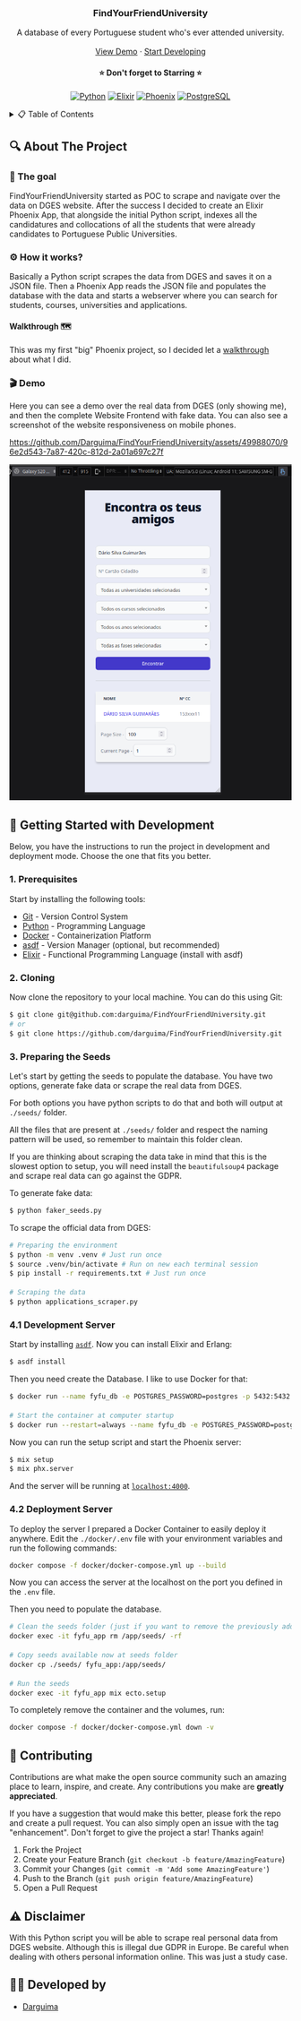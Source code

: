 <!-- PROJECT LOGO -->
<br />
<div align="center">
  <h3 align="center">FindYourFriendUniversity</h3>

  <p align="center">
    A database of every Portuguese student who's ever attended university.
    <br />
    <br />
    <a href="#-demo">View Demo</a>
    &middot;
    <a href="#-getting-started-with-development">Start Developing</a>
  </p>

<h4 align="center">
⭐ Don't forget to Starring ⭐
</h4>

  <div align="center">

[![Python][Python-badge]][Python-url]
[![Elixir][Elixir-badge]][Elixir-url]
[![Phoenix][Phoenix-badge]][Phoenix-url]
[![PostgreSQL][PostgreSQL-badge]][PostgreSQL-url]

  </div>

</div>



<!-- TABLE OF CONTENTS -->
<details>
  <summary>📋 Table of Contents</summary>

## 📋 Table of Contents

- [About The Project](#-about-the-project)
- [Getting Started with Development](#-getting-started-with-development)
- [Contributing](#-contributing)
- [Disclaimer](#️-disclaimer)
- [Developed by](#-developed-by)
</details>



## 🔍 About The Project

### 🎯 The goal

FindYourFriendUniversity started as POC to scrape and navigate over the data on DGES website. After the success I decided to create an Elixir Phoenix App, that alongside the initial Python script, indexes all the candidatures and collocations of all the students that were already candidates to Portuguese Public Universities.


### ⚙️ How it works?

Basically a Python script scrapes the data from DGES and saves it on a JSON file. Then a Phoenix App reads the JSON file and populates the database with the data and starts a webserver where you can search for students, courses, universities and applications.

#### Walkthrough 🗺️

This was my first "big" Phoenix project, so I decided let a [walkthrough](./WALKTHROUGH.md) about what I did.


### 🎬 Demo

Here you can see a demo over the real data from DGES (only showing me), and then the complete Website Frontend with fake data. You can also see a screenshot of the website responsiveness on mobile phones.

https://github.com/Darguima/FindYourFriendUniversity/assets/49988070/96e2d543-7a87-420c-812d-2a01a697c27f

![](./readme/mobile-phone-demo.png)



## 🚀 Getting Started with Development

Below, you have the instructions to run the project in development and deployment mode. Choose the one that fits you better.

### 1. Prerequisites

Start by installing the following tools:

- [Git](https://git-scm.com/downloads) - Version Control System
- [Python](https://www.python.org/downloads/) - Programming Language
- [Docker](https://www.docker.com/products/docker-desktop) - Containerization Platform
- [asdf](https://asdf-vm.com/guide/getting-started.html) - Version Manager (optional, but recommended)
- [Elixir](https://elixir-lang.org/install.html) - Functional Programming Language (install with asdf)

### 2. Cloning

Now clone the repository to your local machine. You can do this using Git:

```bash
$ git clone git@github.com:darguima/FindYourFriendUniversity.git
# or
$ git clone https://github.com/darguima/FindYourFriendUniversity.git
```

### 3. Preparing the Seeds

Let's start by getting the seeds to populate the database. You have two options, generate fake data or scrape the real data from DGES.

For both options you have python scripts to do that and both will output at `./seeds/` folder.

All the files that are present at `./seeds/` folder and respect the naming pattern will be used, so remember to maintain this folder clean.

If you are thinking about scraping the data take in mind that this is the slowest option to setup, you will need install the `beautifulsoup4` package and scrape real data can go against the GDPR.

To generate fake data:

```bash
$ python faker_seeds.py
```

To scrape the official data from DGES:

```bash
# Preparing the environment
$ python -m venv .venv # Just run once
$ source .venv/bin/activate # Run on new each terminal session
$ pip install -r requirements.txt # Just run once

# Scraping the data
$ python applications_scraper.py
```

### 4.1 Development Server

Start by installing [`asdf`](https://asdf-vm.com/guide/getting-started.html). Now you can install Elixir and Erlang:

```bash
$ asdf install
```

Then you need create the Database. I like to use Docker for that:

```bash
$ docker run --name fyfu_db -e POSTGRES_PASSWORD=postgres -p 5432:5432 -d postgres

# Start the container at computer startup
$ docker run --restart=always --name fyfu_db -e POSTGRES_PASSWORD=postgres -p 5432:5432 -d postgres
```

Now you can run the setup script and start the Phoenix server:

```bash
$ mix setup
$ mix phx.server
```

And the server will be running at [`localhost:4000`](http://localhost:4000).

### 4.2 Deployment Server

To deploy the server I prepared a Docker Container to easily deploy it anywhere. Edit the `./docker/.env` file with your environment variables and run the following commands:

```bash
docker compose -f docker/docker-compose.yml up --build
```

Now you can access the server at the localhost on the port you defined in the `.env` file.

Then you need to populate the database.

```bash
# Clean the seeds folder (just if you want to remove the previously added seeds)
docker exec -it fyfu_app rm /app/seeds/ -rf

# Copy seeds available now at seeds folder
docker cp ./seeds/ fyfu_app:/app/seeds/

# Run the seeds
docker exec -it fyfu_app mix ecto.setup
```

To completely remove the container and the volumes, run:

```bash
docker compose -f docker/docker-compose.yml down -v
```



## 🤝 Contributing

Contributions are what make the open source community such an amazing place to learn, inspire, and create. Any contributions you make are **greatly appreciated**.

If you have a suggestion that would make this better, please fork the repo and create a pull request. You can also simply open an issue with the tag "enhancement".
Don't forget to give the project a star! Thanks again!

1. Fork the Project
2. Create your Feature Branch (`git checkout -b feature/AmazingFeature`)
3. Commit your Changes (`git commit -m 'Add some AmazingFeature'`)
4. Push to the Branch (`git push origin feature/AmazingFeature`)
5. Open a Pull Request



## ⚠️ Disclaimer

With this Python script you will be able to scrape real personal data from DGES website. Although this is illegal due GDPR in Europe. Be careful when dealing with others personal information online. This was just a study case.



## 👨‍💻 Developed by

- [Darguima](https://github.com/darguima)



<!-- MARKDOWN LINKS & IMAGES -->
<!-- https://www.markdownguide.org/basic-syntax/#reference-style-links -->
[Python-badge]: https://img.shields.io/badge/Python-3776AB?style=for-the-badge&logo=python&logoColor=white  
[Python-url]: https://www.python.org/

[Elixir-badge]: https://img.shields.io/badge/Elixir-4B275F?style=for-the-badge&logo=elixir&logoColor=white  
[Elixir-url]: https://elixir-lang.org/

[Phoenix-badge]: https://img.shields.io/badge/Phoenix%20Framework-F05423?style=for-the-badge&logo=phoenix-framework&logoColor=white  
[Phoenix-url]: https://www.phoenixframework.org/

[PostgreSQL-badge]: https://img.shields.io/badge/PostgreSQL-4169E1?style=for-the-badge&logo=postgresql&logoColor=white  
[PostgreSQL-url]: https://www.postgresql.org/

